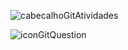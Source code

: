 
![cabecalhoGitAtividades](https://github.com/user-attachments/assets/8b4bcdd5-7cce-4f13-a241-d2afbd6b3701)

![iconGitQuestion](https://github.com/user-attachments/assets/9f73cbfb-97a3-4655-80bb-8e923ebde72e)
